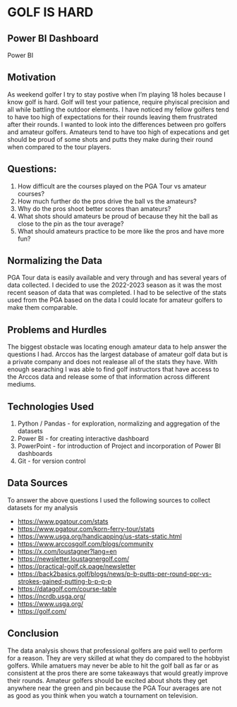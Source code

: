 # GOLF IS HARD

## Power BI Dashboard
Power BI

## Motivation
As weekend golfer I try to stay postive when I’m playing 18 holes because I know golf is hard. Golf will test your patience, require phyiscal precision and all while battling the  outdoor elements. I have noticed my fellow golfers tend to have too high of expectations for their rounds leaving them frustrated after their rounds. I wanted to look into the differences between pro golfers and amateur golfers. Amateurs tend to have too high of expecations and get should be proud of some shots and putts they make during their round when compared to the tour players.

## Questions:
1) How difficult are the courses played on the PGA Tour vs amateur courses?
2) How much further do the pros drive the ball vs the amateurs?
3) Why do the pros shoot better scores than amateurs?
4) What shots should amateurs be proud of because they hit the ball as close to the pin as the tour average?
5) What should amateurs practice to be more like the pros and have more fun?

## Normalizing the Data
PGA Tour data is easily available and very through and has several years of data collected. I decided to use the 2022-2023 season as it was the most recent season of data that was completed. I had to be selective of the stats used from the PGA based on the data I could locate for amateur golfers to make them comparable.  

## Problems and Hurdles
The biggest obstacle was locating enough amateur data to help answer the questions I had. Arccos has the largest database of amateur golf data but is a private company and does not realease all of the stats they have. With enough searaching I was able to find golf instructors that have access to the Arccos data and release some of that information across different mediums.

## Technologies Used
1) Python / Pandas - for exploration, normalizing and aggregation of the datasets
2) Power BI - for creating interactive dashboard
3) PowerPoint - for introduction of Project and incorporation of Power BI dashboards
4) Git - for version control

## Data Sources
To answer the above questions I used the following sources to collect datasets for my analysis
- https://www.pgatour.com/stats 
- https://www.pgatour.com/korn-ferry-tour/stats 
- https://www.usga.org/handicapping/us-stats-static.html 
- https://www.arccosgolf.com/blogs/community 
- https://x.com/loustagner?lang=en 
- https://newsletter.loustagnergolf.com/ 
- https://practical-golf.ck.page/newsletter 
- https://back2basics.golf/blogs/news/p-b-putts-per-round-ppr-vs-strokes-gained-putting-b-p-p-p
- https://datagolf.com/course-table 
- https://ncrdb.usga.org/
- https://www.usga.org/
- https://golf.com/ 

## Conclusion
The data analysis shows that professional golfers are paid well to perform for a reason. They are very skilled at what they do compared to the hobbyist golfers. While amatuers may never be able to hit the golf ball as far or as consistent at the pros there are some takeaways that would greatly improve their rounds. Amateur golfers should be excited about shots they get anywhere near the green and pin because the PGA Tour averages are not as good as you think when you watch a tournament on television.